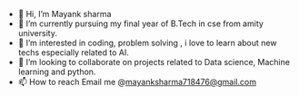 - 👋 Hi, I’m Mayank sharma
- 👀 I’m currently pursuing my final year of B.Tech in cse from amity university.
- 🌱 I’m interested in coding, problem solving , i love to learn about new techs especially related to AI.
- 💞️ I’m looking to collaborate on projects related to  Data science, Machine learning and python.
- 📫 How to reach Email me @mayanksharma718476@gmail.com

<!---
MAYANK476/MAYANK476 is a ✨ special ✨ repository because its `README.md` (this file) appears on your GitHub profile.
You can click the Preview link to take a look at your changes.
--->
